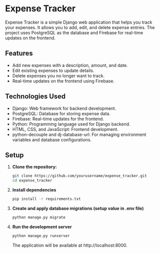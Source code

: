 # Expense Tracker

Expense Tracker is a simple Django web application that helps you track your expenses. It allows you to add, edit, and delete expense entries. The project uses PostgreSQL as the database and Firebase for real-time updates on the frontend.

## Features

- Add new expenses with a description, amount, and date.
- Edit existing expenses to update details.
- Delete expenses you no longer want to track.
- Real-time updates on the frontend using Firebase.

## Technologies Used

- Django: Web framework for backend development.
- PostgreSQL: Database for storing expense data.
- Firebase: Real-time updates for the frontend.
- Python: Programming language used for Django backend.
- HTML, CSS, and JavaScript: Frontend development.
- python-decouple and dj-database-url: For managing environment variables and database configurations.

## Setup

1. **Clone the repository:**

   ```bash
   git clone https://github.com/yourusername/expense_tracker.git
   cd expense_tracker
   ```

2. **Install dependencies**

    ```bash
    pip install -r requirements.txt
    ```

3. **Create and apply database migrations (setup value in .env file)**

    ```bash
    python manage.py migrate
    ```

4. **Run the development server**

    ```bash
    python manage.py runserver
    ```
    The application will be available at http://localhost:8000.
